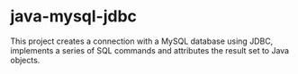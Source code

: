 # java-mysql-jdbc
This project creates a connection with a MySQL database using JDBC, implements a series of SQL commands and attributes the result set to Java objects.
